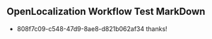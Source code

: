 ## OpenLocalization Workflow Test MarkDown
* 808f7c09-c548-47d9-8ae8-d821b062af34 
thanks!<!--HONumber=Mar16_HO3-->
